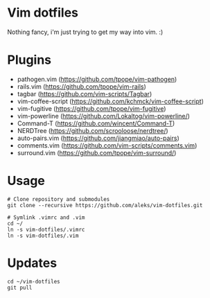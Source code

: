 # Vim dotfiles

Nothing fancy, i'm just trying to get my way into vim. :)

# Plugins
* pathogen.vim (https://github.com/tpope/vim-pathogen)
* rails.vim (https://github.com/tpope/vim-rails)
* tagbar (https://github.com/vim-scripts/Tagbar)
* vim-coffee-script (https://github.com/kchmck/vim-coffee-script)
* vim-fugitive (https://github.com/tpope/vim-fugitive)
* vim-powerline (https://github.com/Lokaltog/vim-powerline/)
* Command-T (https://github.com/wincent/Command-T)
* NERDTree (https://github.com/scrooloose/nerdtree/)
* auto-pairs.vim (https://github.com/jiangmiao/auto-pairs)
* comments.vim (https://github.com/vim-scripts/comments.vim)
* surround.vim (https://github.com/tpope/vim-surround/)


# Usage
    
    # Clone repository and submodules
    git clone --recursive https://github.com/aleks/vim-dotfiles.git

    # Symlink .vimrc and .vim
    cd ~/
    ln -s vim-dotfiles/.vimrc 
    ln -s vim-dotfiles/.vim


# Updates

    cd ~/vim-dotfiles
    git pull
